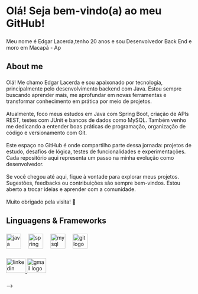 <h1 align="left">Olá! Seja bem-vindo(a) ao meu GitHub!</h1>

###

<p align="left">Meu nome é Edgar Lacerda,tenho 20 anos e sou Desenvolvedor Back End  e moro em Macapá - Ap</p>

###

<h2 align="left">About me</h2>

###

<p align="left">Olá! Me chamo Edgar Lacerda e sou apaixonado por tecnologia, principalmente pelo desenvolvimento backend com Java. Estou sempre buscando aprender mais, me aprofundar em novas ferramentas e transformar conhecimento em prática por meio de projetos.<br><br>Atualmente, foco meus estudos em Java com Spring Boot, criação de APIs REST, testes com JUnit e bancos de dados como MySQL. Também venho me dedicando a entender boas práticas de programação, organização de código e versionamento com Git.<br><br>Este espaço no GitHub é onde compartilho parte dessa jornada: projetos de estudo, desafios de lógica, testes de funcionalidades e experimentações. Cada repositório aqui representa um passo na minha evolução como desenvolvedor.<br><br>Se você chegou até aqui, fique à vontade para explorar meus projetos. Sugestões, feedbacks ou contribuições são sempre bem-vindos. Estou aberto a trocar ideias e aprender com a comunidade.<br><br>Muito obrigado pela visita! 🚀</p>

###

<h2 align="left">Linguagens & Frameworks</h2>

###

<div align="left">
  <img src="https://cdn.jsdelivr.net/gh/devicons/devicon/icons/java/java-original.svg" height="40" alt="java logo"  />
  <img width="12" />
  <img src="https://cdn.jsdelivr.net/gh/devicons/devicon/icons/spring/spring-original.svg" height="40" alt="spring logo"  />
  <img width="12" />
  <img src="https://cdn.jsdelivr.net/gh/devicons/devicon/icons/mysql/mysql-original.svg" height="40" alt="mysql logo"  />
  <img width="12" />
  <img src="https://cdn.jsdelivr.net/gh/devicons/devicon/icons/git/git-original.svg" height="40" alt="git logo"  />
</div>

###

<div align="left">
  <a href="https://www.linkedin.com/in/edgar-lacerda-76b2b8229/" target="_blank">
    <img src="https://raw.githubusercontent.com/maurodesouza/profile-readme-generator/master/src/assets/icons/social/linkedin/default.svg" width="52" height="40" alt="linkedin logo"  />
  </a>
  <a href="edgarlacerdaa@gmail.com" target="_blank">
    <img src="https://raw.githubusercontent.com/maurodesouza/profile-readme-generator/master/src/assets/icons/social/gmail/default.svg" width="52" height="40" alt="gmail logo"  />
  </a>
</div>

###
-->
